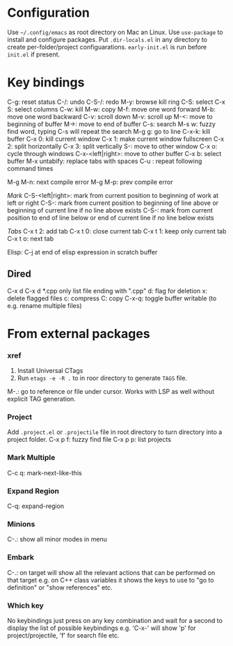 # Configuration

Use `~/.config/emacs` as root directory on Mac an Linux.
Use `use-package` to install and configure packages.
Put `.dir-locals.el` in any directory to create per-folder/project configuarations.
`early-init.el` is run before `init.el` if present.


# Key bindings

C-g: reset status
C-/: undo
C-S-/: redo
M-y: browse kill ring
C-S: select
C-x S: select columns
C-w: kill
M-w: copy
M-f: move one word forward
M-b: move one word backward
C-v: scroll down
M-v: scroll up
M-<: move to beginning of buffer
M->: move to end of buffer
C-s: search
M-s w: fuzzy find word, typing C-s will repeat the search
M-g g: go to line
C-x-k: kill buffer
C-x 0: kill current window
C-x 1: make current window fullscreen
C-x 2: split horizontally
C-x 3: split vertically
S-<arrow>: move to other window
C-x o: cycle through windows
C-x-<left|right>: move to other buffer
C-x b: select buffer
M-x untabify: replace tabs with spaces
C-u <number>: repeat following command <number> times

M-g M-n: next compile error
M-g M-p: prev compile error

*Mark*
C-S-<left|right>: mark from current position to beginning of work at left or right
C-S-<up>: mark from current position to beginning of line above or beginning
of current line if no line above exists
C-S-<down>: mark from current position to end of line below or end of current line
if no line below exists

*Tabs*
C-x t 2: add tab
C-x t 0: close current tab
C-x t 1: keep only current tab
C-x t o: next tab


Elisp: C-j at end of elisp expression in scratch buffer


## Dired
C-x d
C-x d *.cpp only list file ending with ".cpp"
d: flag for deletion
x: delete flagged files
c: compress
C: copy
C-x-q: toggle buffer writable (to e.g. rename multiple files)

# From external packages

### xref
1. Install Universal CTags
2. Run `etags -e -R .` to in roor directory to generate `TAGS` file.

M-.: go to reference or file under cursor. Works with LSP as well without explicit TAG generation.

### Project
Add `.project.el` or `.projectile` file in root directory to turn
directory into a project folder.
C-x p f: fuzzy find file
C-x p p: list projects

### Mark Multiple
C-c q: mark-next-like-this

### Expand Region
C-q: expand-region

### Minions
C-.: show all minor modes in menu

### Embark
C-.: on target will show all the relevant actions
that can be performed on that target e.g. on  C++
class variables it shows the keys to use to "go to definition" or "show references" etc.

### Which key
No keybindings just press on any key combination and wait for a second to
display the list of possible keybindings e.g. 'C-x-' will show 'p'
for project/projectile, 'f' for search file etc.
